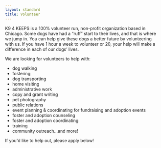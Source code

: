 ```yaml
---
layout: standard
title: Volunteer
---
```

K9 4 KEEPS is a 100% volunteer run, non-profit organization based in Chicago. Some dogs have had a 
“ruff” start to their lives, and that is where we jump in. You can help give these dogs a better future by volunteering
with us. If you have 1 hour a week to volunteer or 20, your help will make a difference in each of our dogs’ lives.

We are looking for volunteers to help with:

 * dog walking
 * fostering
 * dog transporting
 * home visiting
 * administrative work
 * copy and grant writing
 * pet photography
 * public relations
 * event planning & coordinating for fundraising and adoption events
 * foster and adoption counseling
 * foster and adoption coordinating
 * training
 * community outreach...and more!

If you'd like to help out, please apply below!

<script type="text/javascript" src="https://form.jotform.us/jsform/31838338567163"></script>

